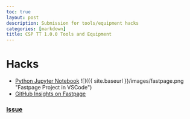 ```yaml
---
toc: true
layout: post
description: Submission for tools/equipment hacks
categories: [markdown]
title: CSP TT 1.0.0 Tools and Equipment
---
```


# Hacks

- [Python Jupyter Notebook](https://rebecca-123.github.io/fastpage-CSA/units/2022/07/28/python_test.html)
  ![]({{ site.baseurl }}/images/fastpage.png "Fastpage Project in VSCode")
- [GitHub Insights on Fastpage](https://github.com/Rebecca-123/fastpage-CSA/pulse)

### [Issue](https://github.com/Rebecca-123/fastpage-CSA/issues/3)
